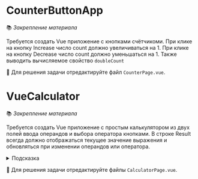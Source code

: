 # CounterButtonApp 

📚 _Закрепление материала_

Требуется создать Vue приложение с кнопками счётчикоми. При клике на кнопку Increase число count должно увеличиваться на 1. При клике на кнопку Decrease число count должно уменьшаться на 1. Также выводить вычисляемое свойство `doubleCount`

📝 Для решения задачи отредактируйте файл `CounterPage.vue`.


# VueCalculator 

📚 _Закрепление материала_

Требуется создать Vue приложение с простым калькулятором из двух полей ввода операндов и выбора оператора
кнопками. В строке Result всегда должно отображаться текущее значение выражения и обновляться при изменении
операндов или оператора. 

<details>
<summary>Подсказка</summary>

Для вычисления значения выражения лучше всего подойдёт вычисляемое свойство `computed`.
</details>

📝 Для решения задачи отредактируйте файлы `CalculatorPage.vue`.

